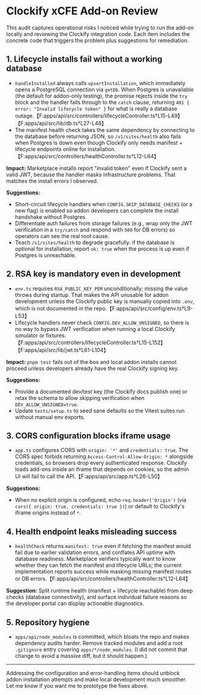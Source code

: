 # Clockify xCFE Add-on Review

This audit captures operational risks I noticed while trying to run the add-on locally and reviewing the Clockify integration code. Each item includes the concrete code that triggers the problem plus suggestions for remediation.

## 1. Lifecycle installs fail without a working database
- `handleInstalled` always calls `upsertInstallation`, which immediately opens a PostgreSQL connection via `getDb`. When Postgres is unavailable (the default for addon-only testing), the promise rejects inside the `try` block and the handler falls through to the `catch` clause, returning `401 { error: "Invalid lifecycle token" }` for what is really a database outage.【F:apps/api/src/controllers/lifecycleController.ts†L15-L49】【F:apps/api/src/lib/db.ts†L27-L48】
- The manifest health check takes the same dependency by connecting to the database before returning JSON, so `/v1/sites/health` also fails when Postgres is down even though Clockify only needs manifest + lifecycle endpoints online for installation.【F:apps/api/src/controllers/healthController.ts†L12-L64】

**Impact:** Marketplace installs report "invalid token" even if Clockify sent a valid JWT, because the handler masks infrastructure problems. That matches the install errors I observed.

**Suggestions:**
  - Short-circuit lifecycle handlers when `CONFIG.SKIP_DATABASE_CHECKS` (or a new flag) is enabled so addon developers can complete the install handshake without Postgres.
  - Differentiate auth failures from storage failures (e.g., wrap only the JWT verification in a `try/catch` and respond with `500` for DB errors) so operators can see the real root cause.
  - Teach `/v1/sites/health` to degrade gracefully: if the database is optional for installation, report `ok: true` when the process is up even if Postgres is unreachable.

## 2. RSA key is mandatory even in development
- `env.ts` requires `RSA_PUBLIC_KEY_PEM` unconditionally; missing the value throws during startup. That makes the API unusable for addon development unless the Clockify public key is manually copied into `.env`, which is not documented in the repo.【F:apps/api/src/config/env.ts†L9-L53】
- Lifecycle handlers never check `CONFIG.DEV_ALLOW_UNSIGNED`, so there is no way to bypass JWT verification when running a local Clockify simulator or fixtures.【F:apps/api/src/controllers/lifecycleController.ts†L15-L152】【F:apps/api/src/lib/jwt.ts†L61-L104】

**Impact:** `pnpm test` fails out of the box and local addon installs cannot proceed unless developers already have the real Clockify signing key.

**Suggestions:**
  - Provide a documented dev/test key (the Clockify docs publish one) or relax the schema to allow skipping verification when `DEV_ALLOW_UNSIGNED=true`.
  - Update `tests/setup.ts` to seed sane defaults so the Vitest suites run without manual env exports.

## 3. CORS configuration blocks iframe usage
- `app.ts` configures CORS with `origin: '*'` and `credentials: true`. The CORS spec forbids returning `Access-Control-Allow-Origin: *` alongside credentials, so browsers drop every authenticated response. Clockify loads add-ons inside an iframe that depends on cookies, so the admin UI will fail to call the API.【F:apps/api/src/app.ts†L26-L50】

**Suggestions:**
  - When no explicit origin is configured, echo `req.header('Origin')` (via `cors({ origin: true, credentials: true })`) or default to Clockify's iframe origins instead of `*`.

## 4. Health endpoint leaks misleading success
- `healthCheck` returns `manifest: true` even if fetching the manifest would fail due to earlier validation errors, and conflates API uptime with database readiness. Marketplace verifiers typically want to know whether they can fetch the manifest and lifecycle URLs; the current implementation reports success while masking missing manifest routes or DB errors.【F:apps/api/src/controllers/healthController.ts†L12-L64】

**Suggestion:** Split runtime health (manifest + lifecycle reachable) from deep checks (database connectivity), and surface individual failure reasons so the developer portal can display actionable diagnostics.

## 5. Repository hygiene
- `apps/api/node_modules` is committed, which bloats the repo and makes dependency audits harder. Remove tracked modules and add a root `.gitignore` entry covering `apps/*/node_modules`. (I did not commit that change to avoid a massive diff, but it should happen.)

---

Addressing the configuration and error-handling items should unblock addon installation attempts and make local development much smoother. Let me know if you want me to prototype the fixes above.
